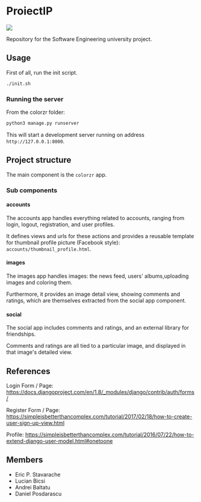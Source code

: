 # ProiectIP

<img src="https://circleci.com/gh/ericpts/ProiectIP.svg?style=shield&circle-token=:circle-token"/>

Repository for the Software Engineering university project.

## Usage

First of all, run the init script.
```bash
./init.sh
```

### Running the server
From the colorzr folder:
```bash
python3 manage.py runserver
```
This will start a development server running on address `http://127.0.0.1:8000`.


## Project structure

The main component is the `colorzr` app.

### Sub components

#### accounts  
The accounts app handles everything related to accounts, ranging from login, logout, registration, and user profiles.

It defines views and urls for these actions and provides a reusable template for thumbnail profile picture (Facebook style): `accounts/thumbnail_profile.html`.

#### images  
The images app handles images: the news feed, users' albums,uploading images and coloring them.

Furthermore, it provides an image detail view, showing comments and ratings, which are themselves extracted from the social app component.

#### social
The social app includes comments and ratings, and an external library for friendships.

Comments and ratings are all tied to a particular image, and displayed in that image's detailed view.



## References
Login Form / Page: https://docs.djangoproject.com/en/1.8/_modules/django/contrib/auth/forms/

Register Form / Page: https://simpleisbetterthancomplex.com/tutorial/2017/02/18/how-to-create-user-sign-up-view.html

Profile: https://simpleisbetterthancomplex.com/tutorial/2016/07/22/how-to-extend-django-user-model.html#onetoone

## Members

- Eric P. Stavarache
- Lucian Bicsi
- Andrei Baltatu
- Daniel Posdarascu

